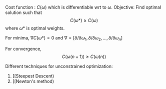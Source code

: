 Cost function : $C(\omega)$ which is differentiable wrt to $\omega$.
Objective: Find optimal solution such that $$C(\omega*) \ge C(\omega)$$ where $\omega*$ is optimal weights.

For minima, $\nabla C(\omega*) = 0$ and $\nabla = [\delta/\delta \omega_1, \delta/\delta \omega_2, ..., \delta/\delta \omega_n]$

For convergence, $$C(\omega(n + 1)) \ge C(\omega(n))$$ 

Different techniques for unconstrained optimization:
1. [[Steepest Descent)
2. [[Newton's method)